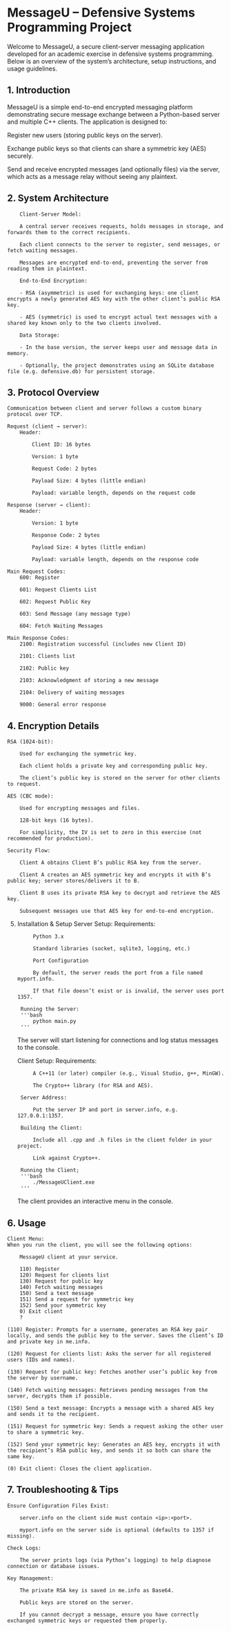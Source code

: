 # MessageU – Defensive Systems Programming Project

Welcome to MessageU, a secure client-server messaging application developed for an academic exercise in defensive systems programming. Below is an overview of the system’s architecture, setup instructions, and usage guidelines.

## 1. Introduction
MessageU is a simple end-to-end encrypted messaging platform demonstrating secure message exchange between a Python-based server and multiple C++ clients. The application is designed to:

Register new users (storing public keys on the server).

Exchange public keys so that clients can share a symmetric key (AES) securely.

Send and receive encrypted messages (and optionally files) via the server, which acts as a message relay without seeing any plaintext.

## 2. System Architecture
        Client-Server Model:

        A central server receives requests, holds messages in storage, and forwards them to the correct recipients.

        Each client connects to the server to register, send messages, or fetch waiting messages.

        Messages are encrypted end-to-end, preventing the server from reading them in plaintext.

        End-to-End Encryption:

        - RSA (asymmetric) is used for exchanging keys: one client encrypts a newly generated AES key with the other client’s public RSA key.

        - AES (symmetric) is used to encrypt actual text messages with a shared key known only to the two clients involved.

        Data Storage:

        - In the base version, the server keeps user and message data in memory.

        - Optionally, the project demonstrates using an SQLite database file (e.g. defensive.db) for persistent storage.


## 3. Protocol Overview
    Communication between client and server follows a custom binary protocol over TCP.

    Request (client → server):
        Header:

            Client ID: 16 bytes

            Version: 1 byte

            Request Code: 2 bytes

            Payload Size: 4 bytes (little endian)

            Payload: variable length, depends on the request code

    Response (server → client):
        Header:

            Version: 1 byte

            Response Code: 2 bytes

            Payload Size: 4 bytes (little endian)

            Payload: variable length, depends on the response code

    Main Request Codes:
        600: Register

        601: Request Clients List

        602: Request Public Key

        603: Send Message (any message type)

        604: Fetch Waiting Messages

    Main Response Codes:
        2100: Registration successful (includes new Client ID)

        2101: Clients list

        2102: Public key

        2103: Acknowledgment of storing a new message

        2104: Delivery of waiting messages

        9000: General error response

## 4. Encryption Details
    RSA (1024-bit):

        Used for exchanging the symmetric key.

        Each client holds a private key and corresponding public key.

        The client’s public key is stored on the server for other clients to request.

    AES (CBC mode):

        Used for encrypting messages and files.

        128-bit keys (16 bytes).

        For simplicity, the IV is set to zero in this exercise (not recommended for production).

    Security Flow:

        Client A obtains Client B’s public RSA key from the server.

        Client A creates an AES symmetric key and encrypts it with B’s public key; server stores/delivers it to B.

        Client B uses its private RSA key to decrypt and retrieve the AES key.

        Subsequent messages use that AES key for end-to-end encryption.

5. Installation & Setup
    Server Setup:
        Requirements:

            Python 3.x

            Standard libraries (socket, sqlite3, logging, etc.)

            Port Configuration

            By default, the server reads the port from a file named myport.info.

            If that file doesn’t exist or is invalid, the server uses port 1357.

        Running the Server:
        '''bash
            python main.py
        '''

    The server will start listening for connections and log status messages to the console.
    
    Client Setup:
        Requirements:

            A C++11 (or later) compiler (e.g., Visual Studio, g++, MinGW).

            The Crypto++ library (for RSA and AES).

        Server Address:

            Put the server IP and port in server.info, e.g. 127.0.0.1:1357.

        Building the Client:

            Include all .cpp and .h files in the client folder in your project.

            Link against Crypto++.
        
        Running the Client;
        '''bash
            ./MessageUClient.exe
        '''

    The client provides an interactive menu in the console.

## 6. Usage
    Client Menu:
    When you run the client, you will see the following options:

        MessageU client at your service.

        110) Register
        120) Request for clients list
        130) Request for public key
        140) Fetch waiting messages
        150) Send a text message
        151) Send a request for symmetric key
        152) Send your symmetric key
        0) Exit client
        ?

    (110) Register: Prompts for a username, generates an RSA key pair locally, and sends the public key to the server. Saves the client’s ID and private key in me.info.

    (120) Request for clients list: Asks the server for all registered users (IDs and names).

    (130) Request for public key: Fetches another user’s public key from the server by username.

    (140) Fetch waiting messages: Retrieves pending messages from the server, decrypts them if possible.

    (150) Send a text message: Encrypts a message with a shared AES key and sends it to the recipient.

    (151) Request for symmetric key: Sends a request asking the other user to share a symmetric key.

    (152) Send your symmetric key: Generates an AES key, encrypts it with the recipient’s RSA public key, and sends it so both can share the same key.

    (0) Exit client: Closes the client application.


## 7. Troubleshooting & Tips
    Ensure Configuration Files Exist:

        server.info on the client side must contain <ip>:<port>.

        myport.info on the server side is optional (defaults to 1357 if missing).

    Check Logs:

        The server prints logs (via Python’s logging) to help diagnose connection or database issues.

    Key Management:

        The private RSA key is saved in me.info as Base64.

        Public keys are stored on the server.

        If you cannot decrypt a message, ensure you have correctly exchanged symmetric keys or requested them properly.
